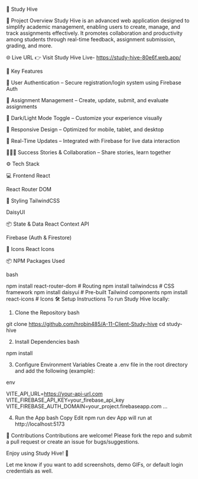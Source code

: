 📘 Study Hive


🧩 Project Overview
Study Hive is an advanced web application designed to simplify academic management, enabling users to create, manage, and track assignments effectively. It promotes collaboration and productivity among students through real-time feedback, assignment submission, grading, and more.

🌐 Live URL
👉 Visit Study Hive Live- https://study-hive-80e6f.web.app/

🚀 Key Features


🔐 User Authentication – Secure registration/login system using Firebase Auth

📝 Assignment Management – Create, update, submit, and evaluate assignments

🌙 Dark/Light Mode Toggle – Customize your experience visually

📱 Responsive Design – Optimized for mobile, tablet, and desktop

🔔 Real-Time Updates – Integrated with Firebase for live data interaction

🧑‍🤝‍🧑 Success Stories & Collaboration – Share stories, learn together

⚙️ Tech Stack


💻 Frontend
React

React Router DOM

🎨 Styling
TailwindCSS

DaisyUI

📦 State & Data
React Context API

Firebase (Auth & Firestore)

🎯 Icons
React Icons

📦 NPM Packages Used

bash

npm install react-router-dom     # Routing
npm install tailwindcss          # CSS framework
npm install daisyui              # Pre-built Tailwind components
npm install react-icons          # Icons
🛠 Setup Instructions
To run Study Hive locally:

1. Clone the Repository
bash

git clone https://github.com/hrobin485/A-11-Client-Study-hive
cd study-hive

2. Install Dependencies
bash

npm install

3. Configure Environment Variables
Create a .env file in the root directory and add the following (example):

env

VITE_API_URL=https://your-api-url.com
VITE_FIREBASE_API_KEY=your_firebase_api_key
VITE_FIREBASE_AUTH_DOMAIN=your_project.firebaseapp.com
...

4. Run the App
bash
Copy
Edit
npm run dev
App will run at http://localhost:5173

🙌 Contributions
Contributions are welcome! Please fork the repo and submit a pull request or create an issue for bugs/suggestions.

Enjoy using Study Hive! 🌟

Let me know if you want to add screenshots, demo GIFs, or default login credentials as well.








